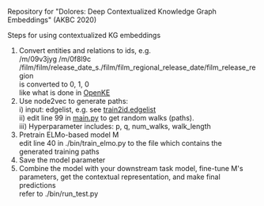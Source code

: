Repository for "Dolores: Deep Contextualized Knowledge Graph Embeddings" (AKBC 2020)

Steps for using contextualized KG embeddings
1) Convert entities and relations to ids, e.g. <br>
/m/09v3jyg /m/0f8l9c /film/film/release_date_s./film/film_regional_release_date/film_release_region<br>
is converted to 0, 1, 0<br>
like what is done in <a href="https://github.com/thunlp/OpenKE/blob/OpenKE-PyTorch/benchmarks/FB15K237/train2id.txt">OpenKE</a><br>
2) Use node2vec to generate paths:<br>
i) input: edgelist, e.g. see <a href="https://github.com/why2011btv/node2vec_20180802/blob/master/graph/train2id.edgelist">train2id.edgelist</a><br>
ii) edit line 99 in <a href="https://github.com/aditya-grover/node2vec/blob/master/src/main.py">main.py</a> to get random walks (paths).<br>
iii) Hyperparameter includes: p, q, num_walks, walk_length
3) Pretrain ELMo-based model M <br>
edit line 40 in ./bin/train_elmo.py to the file which contains the generated training paths<br>
4) Save the model parameter
5) Combine the model with your downstream task model, fine-tune M's parameters, get the contextual representation, and make final predictions <br>
refer to ./bin/run_test.py
